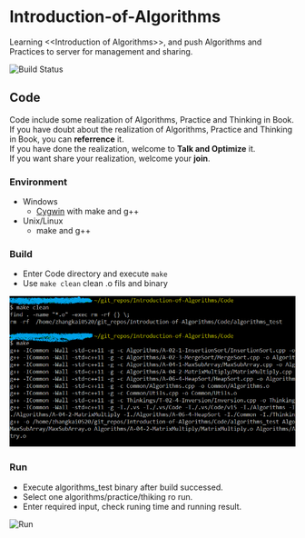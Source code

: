 # Introduction-of-Algorithms
Learning &lt;&lt;Introduction of Algorithms>>, and push Algorithms and Practices to server for management and sharing.

![Build Status](https://www.travis-ci.org/maomao9003/Introduction-of-Algorithms.svg?branch=master)

## Code
Code include some realization of Algorithms, Practice and Thinking in Book.  
If you have doubt about the realization of Algorithms, Practice and Thinking in Book, you can **referrence** it.  
If you have done the realization, welcome to **Talk and Optimize** it.  
If you want share your realization, welcome your **join**.

### Environment
* Windows
    * [Cygwin](http://www.cygwin.com/) with make and g++
* Unix/Linux
    * make and g++

### Build
* Enter Code directory and execute `make`
* Use `make clean` clean .o fils and binary  
  
![Build](res/Build.PNG)

### Run
* Execute algorithms_test binary after build successed.
* Select one algorithms/practice/thiking ro run.
* Enter required input, check runing time and running result.  
  
![Run](res/Run.PNG)
